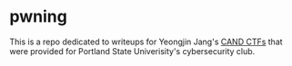 # pwning
This is a repo dedicated to writeups for Yeongjin Jang's 
[CAND CTFs](https://cand.unexploitable.systems/index.html) that were provided for Portland State Univerisity's cybersecurity club. 
